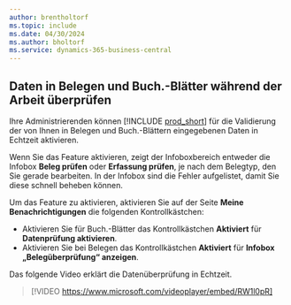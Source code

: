 ```yaml
---
author: brentholtorf
ms.topic: include
ms.date: 04/30/2024
ms.author: bholtorf
ms.service: dynamics-365-business-central
---
```

## Daten in Belegen und Buch.-Blätter während der Arbeit überprüfen

Ihre Administrierenden können [!INCLUDE [prod_short](prod_short.md)] für die Validierung der von Ihnen in Belegen und Buch.-Blättern eingegebenen Daten in Echtzeit aktivieren.

Wenn Sie das Feature aktivieren, zeigt der Infoboxbereich entweder die Infobox **Beleg prüfen** oder **Erfassung prüfen**, je nach dem Belegtyp, den Sie gerade bearbeiten. In der Infobox sind die Fehler aufgelistet, damit Sie diese schnell beheben können.

Um das Feature zu aktivieren, aktivieren Sie auf der Seite **Meine Benachrichtigungen** die folgenden Kontrollkästchen:

* Aktivieren Sie für Buch.-Blätter das Kontrollkästchen **Aktiviert** für **Datenprüfung aktivieren**.
* Aktivieren Sie bei Belegen das Kontrollkästchen **Aktiviert** für **Infobox „Belegüberprüfung“ anzeigen**.

Das folgende Video erklärt die Datenüberprüfung in Echtzeit.

> [!VIDEO https://www.microsoft.com/videoplayer/embed/RW1l0pR]